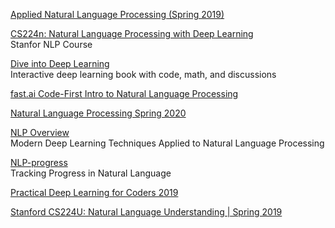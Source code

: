 <p>
<a href="https://github.com/dbamman/anlp19">Applied Natural Language Processing (Spring 2019)</a>
</p>
<p>
<a href="https://web.stanford.edu/class/cs224n/">CS224n: Natural Language Processing with Deep Learning</a>
<br>Stanfor NLP Course  
</p>
<p>
<a href="http://d2l.ai/">Dive into Deep Learning</a>
<br>Interactive deep learning book with code, math, and discussions
</p>
<p>
<a href="https://www.youtube.com/playlist?list=PLtmWHNX-gukKocXQOkQjuVxglSDYWsSh9">fast.ai Code-First Intro to Natural Language Processing</a>
</p>
<p>
<a href="https://people.ischool.berkeley.edu/~dbamman/nlp20.html">Natural Language Processing Spring 2020</a>
</p>
<p>
<a href="https://nlpoverview.com/index.html">NLP Overview</a>
<br>Modern Deep Learning Techniques Applied to Natural Language Processing  
</p>
<p>
<a href="http://nlpprogress.com/">NLP-progress</a>
<br>Tracking Progress in Natural Language  
</p>
<p>
<a href="https://www.fast.ai/2019/01/24/course-v3/">Practical Deep Learning for Coders 2019</a>
</p>
<p>
<a href="https://www.youtube.com/playlist?list=PLoROMvodv4rObpMCir6rNNUlFAn56Js20">Stanford CS224U: Natural Language Understanding | Spring 2019</a>
</p>
